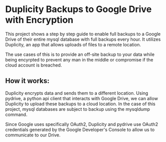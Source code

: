 # Duplicity Backups to Google Drive with Encryption

This project shows a step by step guide to enable full backups to a Google Drive of their entire mysql database with full backups every hour. It utilizes Duplicity, an app that allows uploads of files to a remote location.

The use cases of this is to provide an off-site backup to your data while being encyrpted to prevent any man in the middle or compromise if the cloud account is breached. 

## How it works:

Duplicity encrypts data and sends them to a different location. Using pydrive, a python api client that interacts with Google Drive, we can allow Duplicity to upload these backups to a cloud location. In the case of this project, mysql databases are subject to backup using the mysqldump command. 

Since Google uses specifically OAuth2, Duplicity and pydrive use OAuth2 credentials generated by the Google Developer's Console to allow us to communicate to our Drive.
